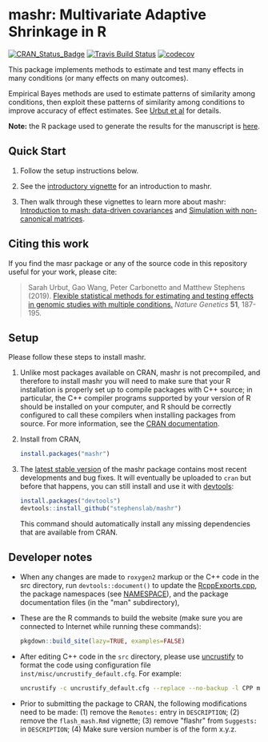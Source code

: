 # mashr: Multivariate Adaptive Shrinkage in R

[![CRAN\_Status\_Badge](https://www.r-pkg.org/badges/version/mashr)](https://cran.r-project.org/package=mashr)
[![Travis Build Status](https://travis-ci.org/stephenslab/mashr.svg?branch=master)](https://travis-ci.org/stephenslab/mashr)
[![codecov](https://codecov.io/gh/stephenslab/mashr/branch/master/graph/badge.svg)](https://codecov.io/gh/stephenslab/mashr)

This package implements methods to estimate and test many effects in
many conditions (or many effects on many outcomes).

Empirical Bayes methods are used to estimate patterns of similarity
among conditions, then exploit these patterns of similarity among
conditions to improve accuracy of effect estimates. See
[Urbut et al][mash-paper] for details.

**Note:** the R package used to generate the results for the manuscript
is [here][mashr-pkg-for-paper].

## Quick Start

1. Follow the setup instructions below.

2. See the [introductory vignette][vignette-intro] for an
introduction to mashr.

3. Then walk through these vignettes to learn more about mashr:
[Introduction to mash: data-driven covariances][vignette-data-driven-cov]
and [Simulation with non-canonical matrices][vignette-non-canonical].

## Citing this work

If you find the masr package or any of the source code in this
repository useful for your work, please cite:

> Sarah Urbut, Gao Wang, Peter Carbonetto and Matthew Stephens
> (2019). [Flexible statistical methods for estimating and testing effects in genomic studies with multiple conditions.][mash-paper]
> *Nature Genetics* **51**, 187-195.

## Setup

Please follow these steps to install mashr.

1. Unlike most packages available on CRAN, mashr is not precompiled,
   and therefore to install mashr you will need to make sure that your
   R installation is properly set up to compile packages with C++
   source; in particular, the C++ compiler programs supported by your
   version of R should be installed on your computer, and R should be
   correctly configured to call these compilers when installing
   packages from source. For more information, see the
   [CRAN documentation][cran-docs].

2. Install from CRAN,

   ```R
   install.packages("mashr")
   ```
   
3. The [latest stable version][mashr-release] of the mashr package contains
   most recent developments and bug fixes. It will eventually be uploaded to `cran`
   but before that happens, you can still install and use it with [devtools][devtools]:

    ```R
    install.packages("devtools")
    devtools::install_github("stephenslab/mashr")
    ```
   
   This command should automatically install any missing dependencies
   that are available from CRAN. 

## Developer notes

+ When any changes are made to `roxygen2` markup or the C++ code in
the src directory, run `devtools::document()` to update the
[RcppExports.cpp](src/RcppExports.cpp), the package namespaces (see
[NAMESPACE](NAMESPACE)), and the package documentation files (in the
"man" subdirectory),

+ These are the R commands to build the website (make sure you are
connected to Internet while running these commands):

   ```R
   pkgdown::build_site(lazy=TRUE, examples=FALSE)
   ```

+ After editing C++ code in the `src` directory, please use
[uncrustify][uncrustify] to format the code using configuration file
`inst/misc/uncrustify_default.cfg`. For example:

   ```bash
   uncrustify -c uncrustify_default.cfg --replace --no-backup -l CPP mash.cpp
   ```

+ Prior to submitting the package to CRAN, the following modifications
need to be made: (1) remove the `Remotes:` entry in `DESCRIPTION`; (2)
remove the `flash_mash.Rmd` vignette; (3) remove "flashr" from
`Suggests:` in `DESCRIPTION`; (4) Make sure version number is of the
form x.y.z.

[mashr-pkg-for-paper]: http://github.com/stephenslab/mashr-paper
[cran-docs]: https://cran.r-project.org/manuals.html
[mash-paper]: https://doi.org/10.1038/s41588-018-0268-8
[mashr-release]: https://github.com/stephenslab/mashr/releases/tag/v0.2-11
[devtools]: https://github.com/r-lib/devtools
[flashr]: https://github.com/stephenslab/flashr
[vignette-intro]: https://stephenslab.github.io/mashr/articles/intro_mash.html
[vignette-data-driven-cov]: https://stephenslab.github.io/mashr/articles/intro_mash_dd.html
[vignette-non-canonical]: https://stephenslab.github.io/mashr/articles/simulate_noncanon.html
[uncrustify]: http://uncrustify.sourceforge.net
